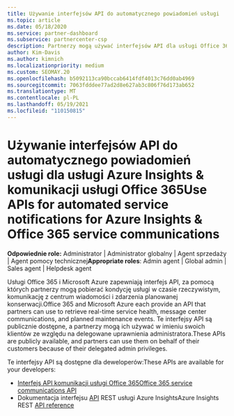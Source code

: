 ```yaml
---
title: Używanie interfejsów API do automatycznego powiadomień usługi
ms.topic: article
ms.date: 05/18/2020
ms.service: partner-dashboard
ms.subservice: partnercenter-csp
description: Partnerzy mogą używać interfejsów API dla usługi Office 365 i Microsoft Azure Partnerów do obsługi kondycji usługi w czasie rzeczywistym, komunikacji w centrum wiadomości i zdarzeń planowanej konserwacji.
author: Kim-Davis
ms.author: kimnich
ms.localizationpriority: medium
ms.custom: SEOMAY.20
ms.openlocfilehash: b5092113ca90bccab6414fdf4013c76dd0ab4969
ms.sourcegitcommit: 7063fdddee77ad2d8e627ab3c806f76d173ab652
ms.translationtype: MT
ms.contentlocale: pl-PL
ms.lasthandoff: 05/19/2021
ms.locfileid: "110150815"
---
```

# <a name="use-apis-for-automated-service-notifications-for-azure-insights--office-365-service-communications"></a><span data-ttu-id="4fd8a-103">Używanie interfejsów API do automatycznego powiadomień usługi dla usługi Azure Insights & komunikacji usługi Office 365</span><span class="sxs-lookup"><span data-stu-id="4fd8a-103">Use APIs for automated service notifications for Azure Insights & Office 365 service communications</span></span>

<span data-ttu-id="4fd8a-104">**Odpowiednie role:** Administrator | Administrator globalny | Agent sprzedaży | Agent pomocy technicznej</span><span class="sxs-lookup"><span data-stu-id="4fd8a-104">**Appropriate roles**: Admin agent | Global admin | Sales agent | Helpdesk agent</span></span>

<span data-ttu-id="4fd8a-105">Usługi Office 365 i Microsoft Azure zapewniają interfejs API, za pomocą których partnerzy mogą pobierać kondycję usługi w czasie rzeczywistym, komunikację z centrum wiadomości i zdarzenia planowanej konserwacji.</span><span class="sxs-lookup"><span data-stu-id="4fd8a-105">Office 365 and Microsoft Azure each provide an API that partners can use to retrieve real-time service health, message center communications, and planned maintenance events.</span></span> <span data-ttu-id="4fd8a-106">Te interfejsy API są publicznie dostępne, a partnerzy mogą ich używać w imieniu swoich klientów ze względu na delegowane uprawnienia administratora.</span><span class="sxs-lookup"><span data-stu-id="4fd8a-106">These APIs are publicly available, and partners can use them on behalf of their customers because of their delegated admin privileges.</span></span>

<span data-ttu-id="4fd8a-107">Te interfejsy API są dostępne dla deweloperów:</span><span class="sxs-lookup"><span data-stu-id="4fd8a-107">These APIs are available for your developers:</span></span>

- [<span data-ttu-id="4fd8a-108">Interfejs API komunikacji usługi Office 365</span><span class="sxs-lookup"><span data-stu-id="4fd8a-108">Office 365 service communications API</span></span>](/office/office-365-management-api/office-365-service-communications-api-reference)
- <span data-ttu-id="4fd8a-109">Dokumentacja interfejsu [API](/rest/api/monitor/) REST usługi Azure Insights</span><span class="sxs-lookup"><span data-stu-id="4fd8a-109">Azure Insights REST [API reference](/rest/api/monitor/)</span></span>
